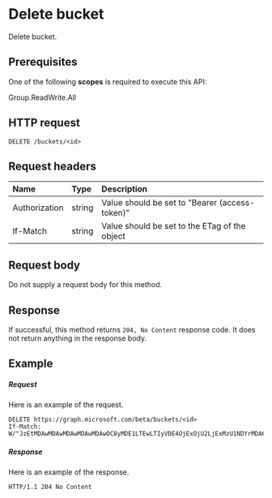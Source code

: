 # Delete bucket

Delete bucket.
## Prerequisites
One of the following **scopes** is required to execute this API:
 
Group.ReadWrite.All

## HTTP request
<!-- { "blockType": "ignored" } -->
```http
DELETE /buckets/<id>

```
## Request headers
| Name       | Type | Description|
|:---------------|:--------|:----------|
| Authorization  | string  | Value should be set to "Bearer (access-token)" |
| If-Match | string | Value should be set to the ETag of the object |

## Request body
Do not supply a request body for this method.


## Response
If successful, this method returns `204, No Content` response code. It does not return anything in the response body.

## Example
##### Request
Here is an example of the request.
<!-- {
  "blockType": "request",
  "name": "delete_bucket"
}-->
```http
DELETE https://graph.microsoft.com/beta/buckets/<id>
If-Match: W/"JzEtMDAwMDAwMDAwMDAwMDAwOC8yMDE1LTEwLTIyVDE4OjExOjU2LjExMzU1NDYrMDA6MDAn"

```
##### Response
Here is an example of the response. 
<!-- {
  "blockType": "response",
  "truncated": true
} -->
```http
HTTP/1.1 204 No Content
```

<!-- uuid: 8fcb5dbc-d5aa-4681-8e31-b001d5168d79
2015-10-25 14:57:30 UTC -->
<!-- {
  "type": "#page.annotation",
  "description": "Delete bucket",
  "keywords": "",
  "section": "documentation",
  "tocPath": ""
}-->

<!-- {
  "type": "#page.annotation",
  "description": "Delete bucket.",
  "tocPath": "/beta reference/Tasks/bucket/Delete bucket",
  "apiVersion": "beta",
  "section": "documentation",
  "canonicalURL": ""
} -->
